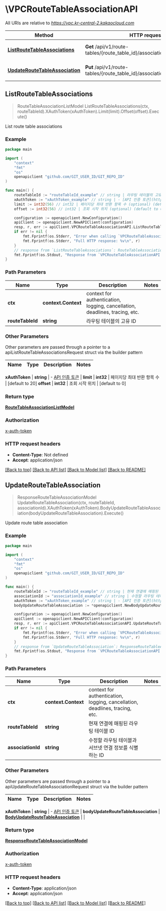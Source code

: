 # \VPCRouteTableAssociationAPI

All URIs are relative to *https://vpc.kr-central-2.kakaocloud.com*

Method | HTTP request | Description
------------- | ------------- | -------------
[**ListRouteTableAssociations**](VPCRouteTableAssociationAPI.md#ListRouteTableAssociations) | **Get** /api/v1/route-tables/{route_table_id}/associations | List route table associations 
[**UpdateRouteTableAssociation**](VPCRouteTableAssociationAPI.md#UpdateRouteTableAssociation) | **Put** /api/v1/route-tables/{route_table_id}/associations/{association_id} | Update route table association



## ListRouteTableAssociations

> RouteTableAssociationListModel ListRouteTableAssociations(ctx, routeTableId).XAuthToken(xAuthToken).Limit(limit).Offset(offset).Execute()

List route table associations 



### Example

```go
package main

import (
	"context"
	"fmt"
	"os"
	openapiclient "github.com/GIT_USER_ID/GIT_REPO_ID"
)

func main() {
	routeTableId := "routeTableId_example" // string | 라우팅 테이블의 고유 ID
	xAuthToken := "xAuthToken_example" // string | - [API 인증 토큰](https://docs.kakaocloud.com/openapi/start#api-인증-토큰-발급)
	limit := int32(56) // int32 | 페이지당 최대 반환 항목 수 (optional) (default to 20)
	offset := int32(56) // int32 | 조회 시작 위치 (optional) (default to 0)

	configuration := openapiclient.NewConfiguration()
	apiClient := openapiclient.NewAPIClient(configuration)
	resp, r, err := apiClient.VPCRouteTableAssociationAPI.ListRouteTableAssociations(context.Background(), routeTableId).XAuthToken(xAuthToken).Limit(limit).Offset(offset).Execute()
	if err != nil {
		fmt.Fprintf(os.Stderr, "Error when calling `VPCRouteTableAssociationAPI.ListRouteTableAssociations``: %v\n", err)
		fmt.Fprintf(os.Stderr, "Full HTTP response: %v\n", r)
	}
	// response from `ListRouteTableAssociations`: RouteTableAssociationListModel
	fmt.Fprintf(os.Stdout, "Response from `VPCRouteTableAssociationAPI.ListRouteTableAssociations`: %v\n", resp)
}
```

### Path Parameters


Name | Type | Description  | Notes
------------- | ------------- | ------------- | -------------
**ctx** | **context.Context** | context for authentication, logging, cancellation, deadlines, tracing, etc.
**routeTableId** | **string** | 라우팅 테이블의 고유 ID | 

### Other Parameters

Other parameters are passed through a pointer to a apiListRouteTableAssociationsRequest struct via the builder pattern


Name | Type | Description  | Notes
------------- | ------------- | ------------- | -------------

 **xAuthToken** | **string** | - [API 인증 토큰](https://docs.kakaocloud.com/openapi/start#api-인증-토큰-발급) | 
 **limit** | **int32** | 페이지당 최대 반환 항목 수 | [default to 20]
 **offset** | **int32** | 조회 시작 위치 | [default to 0]

### Return type

[**RouteTableAssociationListModel**](RouteTableAssociationListModel.md)

### Authorization

[x-auth-token](../README.md#x-auth-token)

### HTTP request headers

- **Content-Type**: Not defined
- **Accept**: application/json

[[Back to top]](#) [[Back to API list]](../README.md#documentation-for-api-endpoints)
[[Back to Model list]](../README.md#documentation-for-models)
[[Back to README]](../README.md)


## UpdateRouteTableAssociation

> ResponseRouteTableAssociationModel UpdateRouteTableAssociation(ctx, routeTableId, associationId).XAuthToken(xAuthToken).BodyUpdateRouteTableAssociation(bodyUpdateRouteTableAssociation).Execute()

Update route table association



### Example

```go
package main

import (
	"context"
	"fmt"
	"os"
	openapiclient "github.com/GIT_USER_ID/GIT_REPO_ID"
)

func main() {
	routeTableId := "routeTableId_example" // string | 현재 연결에 매핑된 라우팅 테이블 ID
	associationId := "associationId_example" // string | 수정할 라우팅 테이블과 서브넷 연결 정보를 식별하는 ID
	xAuthToken := "xAuthToken_example" // string | - [API 인증 토큰](https://docs.kakaocloud.com/openapi/start#api-인증-토큰-발급)
	bodyUpdateRouteTableAssociation := *openapiclient.NewBodyUpdateRouteTableAssociation(*openapiclient.NewEditAssociationModel("TargetRouteTableId_example")) // BodyUpdateRouteTableAssociation | 

	configuration := openapiclient.NewConfiguration()
	apiClient := openapiclient.NewAPIClient(configuration)
	resp, r, err := apiClient.VPCRouteTableAssociationAPI.UpdateRouteTableAssociation(context.Background(), routeTableId, associationId).XAuthToken(xAuthToken).BodyUpdateRouteTableAssociation(bodyUpdateRouteTableAssociation).Execute()
	if err != nil {
		fmt.Fprintf(os.Stderr, "Error when calling `VPCRouteTableAssociationAPI.UpdateRouteTableAssociation``: %v\n", err)
		fmt.Fprintf(os.Stderr, "Full HTTP response: %v\n", r)
	}
	// response from `UpdateRouteTableAssociation`: ResponseRouteTableAssociationModel
	fmt.Fprintf(os.Stdout, "Response from `VPCRouteTableAssociationAPI.UpdateRouteTableAssociation`: %v\n", resp)
}
```

### Path Parameters


Name | Type | Description  | Notes
------------- | ------------- | ------------- | -------------
**ctx** | **context.Context** | context for authentication, logging, cancellation, deadlines, tracing, etc.
**routeTableId** | **string** | 현재 연결에 매핑된 라우팅 테이블 ID | 
**associationId** | **string** | 수정할 라우팅 테이블과 서브넷 연결 정보를 식별하는 ID | 

### Other Parameters

Other parameters are passed through a pointer to a apiUpdateRouteTableAssociationRequest struct via the builder pattern


Name | Type | Description  | Notes
------------- | ------------- | ------------- | -------------


 **xAuthToken** | **string** | - [API 인증 토큰](https://docs.kakaocloud.com/openapi/start#api-인증-토큰-발급) | 
 **bodyUpdateRouteTableAssociation** | [**BodyUpdateRouteTableAssociation**](BodyUpdateRouteTableAssociation.md) |  | 

### Return type

[**ResponseRouteTableAssociationModel**](ResponseRouteTableAssociationModel.md)

### Authorization

[x-auth-token](../README.md#x-auth-token)

### HTTP request headers

- **Content-Type**: application/json
- **Accept**: application/json

[[Back to top]](#) [[Back to API list]](../README.md#documentation-for-api-endpoints)
[[Back to Model list]](../README.md#documentation-for-models)
[[Back to README]](../README.md)


